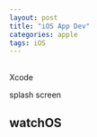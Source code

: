 ```yaml
---
layout: post
title: "iOS App Dev"
categories: apple
tags: iOS
---
```


##

Xcode

splash screen

## watchOS



